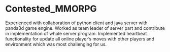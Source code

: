 Contested_MMORPG
================

Experienced with collaboration of python client and java server with panda3d game engine. Worked as team leader of server part and contribute in implementation of whole server program. Implemented heartbeat functionality for update all online player’s moves with other players and environment which was most challenging for us.
